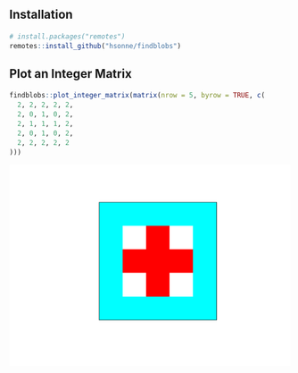 Installation
------------

``` r
# install.packages("remotes")
remotes::install_github("hsonne/findblobs")
```

Plot an Integer Matrix
----------------------

``` r
findblobs::plot_integer_matrix(matrix(nrow = 5, byrow = TRUE, c(
  2, 2, 2, 2, 2,
  2, 0, 1, 0, 2,
  2, 1, 1, 1, 2,
  2, 0, 1, 0, 2,
  2, 2, 2, 2, 2
)))
```

![](README_files/figure-markdown_github/unnamed-chunk-2-1.png)
